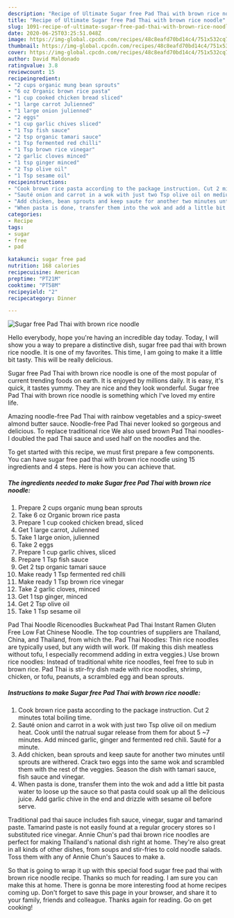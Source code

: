 ```yaml
---
description: "Recipe of Ultimate Sugar free Pad Thai with brown rice noodle"
title: "Recipe of Ultimate Sugar free Pad Thai with brown rice noodle"
slug: 1091-recipe-of-ultimate-sugar-free-pad-thai-with-brown-rice-noodle
date: 2020-06-25T03:25:51.048Z
image: https://img-global.cpcdn.com/recipes/48c8eafd70bd14c4/751x532cq70/sugar-free-pad-thai-with-brown-rice-noodle-recipe-main-photo.jpg
thumbnail: https://img-global.cpcdn.com/recipes/48c8eafd70bd14c4/751x532cq70/sugar-free-pad-thai-with-brown-rice-noodle-recipe-main-photo.jpg
cover: https://img-global.cpcdn.com/recipes/48c8eafd70bd14c4/751x532cq70/sugar-free-pad-thai-with-brown-rice-noodle-recipe-main-photo.jpg
author: David Maldonado
ratingvalue: 3.8
reviewcount: 15
recipeingredient:
- "2 cups organic mung bean sprouts"
- "6 oz Organic brown rice pasta"
- "1 cup cooked chicken bread sliced"
- "1 large carrot Julienned"
- "1 large onion julienned"
- "2 eggs"
- "1 cup garlic chives sliced"
- "1 Tsp fish sauce"
- "2 tsp organic tamari sauce"
- "1 Tsp fermented red chilli"
- "1 Tsp brown rice vinegar"
- "2 garlic cloves minced"
- "1 tsp ginger minced"
- "2 Tsp olive oil"
- "1 Tsp sesame oil"
recipeinstructions:
- "Cook brown rice pasta according to the package instruction. Cut 2 minutes total boiling time."
- "Sauté onion and carrot in a wok with just two Tsp olive oil on medium heat. Cook until the natrual sugar release from them for about 5 ~7 minutes. Add minced garlic, ginger and fermented red chili. Sauté for a minute."
- "Add chicken, bean sprouts and keep saute for another two minutes until sprouts are withered. Crack two eggs into the same wok and scrambled them with the rest of the veggies. Season the dish with tamari sauce, fish sauce and vinegar."
- "When pasta is done, transfer them into the wok and add a little bit pasta water to loose up the sauce so that pasta could soak up all the delicious juice. Add garlic chive in the end and drizzle with sesame oil before serve."
categories:
- Recipe
tags:
- sugar
- free
- pad

katakunci: sugar free pad 
nutrition: 168 calories
recipecuisine: American
preptime: "PT21M"
cooktime: "PT58M"
recipeyield: "2"
recipecategory: Dinner

---
```



![Sugar free Pad Thai with brown rice noodle](https://img-global.cpcdn.com/recipes/48c8eafd70bd14c4/751x532cq70/sugar-free-pad-thai-with-brown-rice-noodle-recipe-main-photo.jpg)

Hello everybody, hope you're having an incredible day today. Today, I will show you a way to prepare a distinctive dish, sugar free pad thai with brown rice noodle. It is one of my favorites. This time, I am going to make it a little bit tasty. This will be really delicious.

Sugar free Pad Thai with brown rice noodle is one of the most popular of current trending foods on earth. It is enjoyed by millions daily. It is easy, it's quick, it tastes yummy. They are nice and they look wonderful. Sugar free Pad Thai with brown rice noodle is something which I've loved my entire life.

Amazing noodle-free Pad Thai with rainbow vegetables and a spicy-sweet almond butter sauce. Noodle-free Pad Thai never looked so gorgeous and delicious. To replace traditional rice We also used brown Pad Thai noodles- I doubled the pad Thai sauce and used half on the noodles and the.


To get started with this recipe, we must first prepare a few components. You can have sugar free pad thai with brown rice noodle using 15 ingredients and 4 steps. Here is how you can achieve that.

<!--inarticleads1-->

##### The ingredients needed to make Sugar free Pad Thai with brown rice noodle:

1. Prepare 2 cups organic mung bean sprouts
1. Take 6 oz Organic brown rice pasta
1. Prepare 1 cup cooked chicken bread, sliced
1. Get 1 large carrot, Julienned
1. Take 1 large onion, julienned
1. Take 2 eggs
1. Prepare 1 cup garlic chives, sliced
1. Prepare 1 Tsp fish sauce
1. Get 2 tsp organic tamari sauce
1. Make ready 1 Tsp fermented red chilli
1. Make ready 1 Tsp brown rice vinegar
1. Take 2 garlic cloves, minced
1. Get 1 tsp ginger, minced
1. Get 2 Tsp olive oil
1. Take 1 Tsp sesame oil


Pad Thai Noodle Ricenoodles Buckwheat Pad Thai Instant Ramen Gluten Free Low Fat Chinese Noodle. The top countries of suppliers are Thailand, China, and Thailand, from which the. Pad Thai Noodles: Thin rice noodles are typically used, but any width will work. (If making this dish meatless without tofu, I especially recommend adding in extra veggies.) Use brown rice noodles: Instead of traditional white rice noodles, feel free to sub in brown rice. Pad Thai is stir-fry dish made with rice noodles, shrimp, chicken, or tofu, peanuts, a scrambled egg and bean sprouts. 

<!--inarticleads2-->

##### Instructions to make Sugar free Pad Thai with brown rice noodle:

1. Cook brown rice pasta according to the package instruction. Cut 2 minutes total boiling time.
1. Sauté onion and carrot in a wok with just two Tsp olive oil on medium heat. Cook until the natrual sugar release from them for about 5 ~7 minutes. Add minced garlic, ginger and fermented red chili. Sauté for a minute.
1. Add chicken, bean sprouts and keep saute for another two minutes until sprouts are withered. Crack two eggs into the same wok and scrambled them with the rest of the veggies. Season the dish with tamari sauce, fish sauce and vinegar.
1. When pasta is done, transfer them into the wok and add a little bit pasta water to loose up the sauce so that pasta could soak up all the delicious juice. Add garlic chive in the end and drizzle with sesame oil before serve.


Traditional pad thai sauce includes fish sauce, vinegar, sugar and tamarind paste. Tamarind paste is not easily found at a regular grocery stores so I substituted rice vinegar. Annie Chun&#39;s pad thai brown rice noodles are perfect for making Thailand&#39;s national dish right at home. They&#39;re also great in all kinds of other dishes, from soups and stir-fries to cold noodle salads. Toss them with any of Annie Chun&#39;s Sauces to make a. 

So that is going to wrap it up with this special food sugar free pad thai with brown rice noodle recipe. Thanks so much for reading. I am sure you can make this at home. There is gonna be more interesting food at home recipes coming up. Don't forget to save this page in your browser, and share it to your family, friends and colleague. Thanks again for reading. Go on get cooking!
